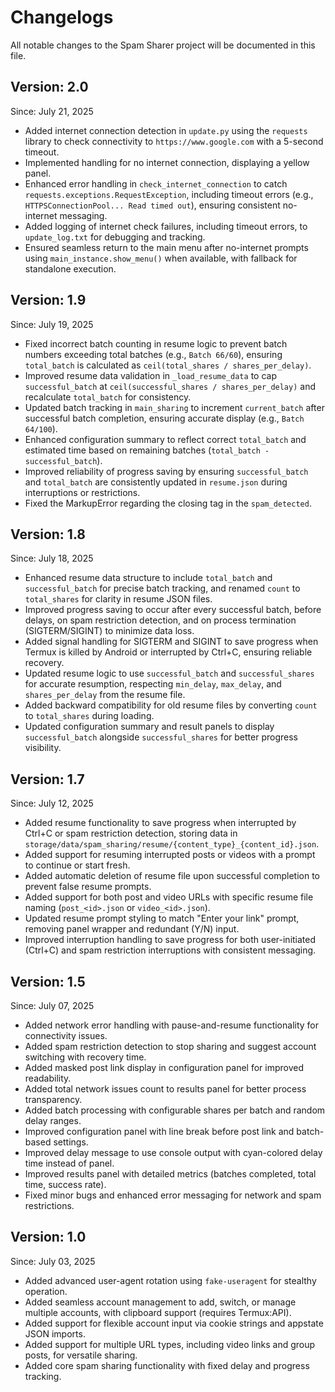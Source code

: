 # Changelogs

All notable changes to the Spam Sharer project will be documented in this file.

## Version: 2.0
Since: July 21, 2025

- Added internet connection detection in `update.py` using the `requests` library to check connectivity to `https://www.google.com` with a 5-second timeout.
- Implemented handling for no internet connection, displaying a yellow panel.
- Enhanced error handling in `check_internet_connection` to catch `requests.exceptions.RequestException`, including timeout errors (e.g., `HTTPSConnectionPool... Read timed out`), ensuring consistent no-internet messaging.
- Added logging of internet check failures, including timeout errors, to `update_log.txt` for debugging and tracking.
- Ensured seamless return to the main menu after no-internet prompts using `main_instance.show_menu()` when available, with fallback for standalone execution.

## Version: 1.9
Since: July 19, 2025

- Fixed incorrect batch counting in resume logic to prevent batch numbers exceeding total batches (e.g., `Batch 66/60`), ensuring `total_batch` is calculated as `ceil(total_shares / shares_per_delay)`.
- Improved resume data validation in `_load_resume_data` to cap `successful_batch` at `ceil(successful_shares / shares_per_delay)` and recalculate `total_batch` for consistency.
- Updated batch tracking in `main_sharing` to increment `current_batch` after successful batch completion, ensuring accurate display (e.g., `Batch 64/100`).
- Enhanced configuration summary to reflect correct `total_batch` and estimated time based on remaining batches (`total_batch - successful_batch`).
- Improved reliability of progress saving by ensuring `successful_batch` and `total_batch` are consistently updated in `resume.json` during interruptions or restrictions.
- Fixed the MarkupError regarding the closing tag in the `spam_detected`.

## Version: 1.8
Since: July 18, 2025

- Enhanced resume data structure to include `total_batch` and `successful_batch` for precise batch tracking, and renamed `count` to `total_shares` for clarity in resume JSON files.
- Improved progress saving to occur after every successful batch, before delays, on spam restriction detection, and on process termination (SIGTERM/SIGINT) to minimize data loss.
- Added signal handling for SIGTERM and SIGINT to save progress when Termux is killed by Android or interrupted by Ctrl+C, ensuring reliable recovery.
- Updated resume logic to use `successful_batch` and `successful_shares` for accurate resumption, respecting `min_delay`, `max_delay`, and `shares_per_delay` from the resume file.
- Added backward compatibility for old resume files by converting `count` to `total_shares` during loading.
- Updated configuration summary and result panels to display `successful_batch` alongside `successful_shares` for better progress visibility.

## Version: 1.7
Since: July 12, 2025

- Added resume functionality to save progress when interrupted by Ctrl+C or spam restriction detection, storing data in `storage/data/spam_sharing/resume/{content_type}_{content_id}.json`.
- Added support for resuming interrupted posts or videos with a prompt to continue or start fresh.
- Added automatic deletion of resume file upon successful completion to prevent false resume prompts.
- Added support for both post and video URLs with specific resume file naming (`post_<id>.json` or `video_<id>.json`).
- Updated resume prompt styling to match "Enter your link" prompt, removing panel wrapper and redundant (Y/N) input.
- Improved interruption handling to save progress for both user-initiated (Ctrl+C) and spam restriction interruptions with consistent messaging.

## Version: 1.5
Since: July 07, 2025

- Added network error handling with pause-and-resume functionality for connectivity issues.
- Added spam restriction detection to stop sharing and suggest account switching with recovery time.
- Added masked post link display in configuration panel for improved readability.
- Added total network issues count to results panel for better process transparency.
- Added batch processing with configurable shares per batch and random delay ranges.
- Improved configuration panel with line break before post link and batch-based settings.
- Improved delay message to use console output with cyan-colored delay time instead of panel.
- Improved results panel with detailed metrics (batches completed, total time, success rate).
- Fixed minor bugs and enhanced error messaging for network and spam restrictions.

## Version: 1.0
Since: July 03, 2025

- Added advanced user-agent rotation using `fake-useragent` for stealthy operation.
- Added seamless account management to add, switch, or manage multiple accounts, with clipboard support (requires Termux:API).
- Added support for flexible account input via cookie strings and appstate JSON imports.
- Added support for multiple URL types, including video links and group posts, for versatile sharing.
- Added core spam sharing functionality with fixed delay and progress tracking.
